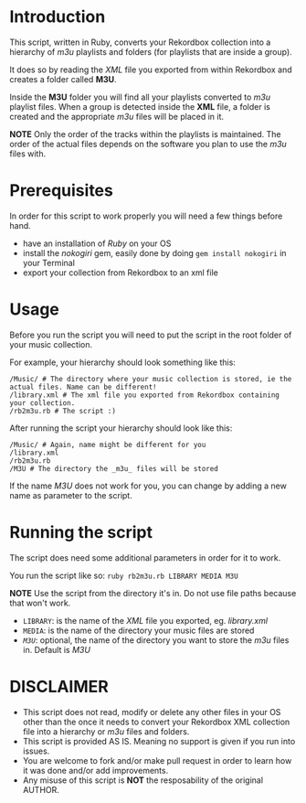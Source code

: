 # Introduction

This script, written in Ruby, converts your Rekordbox collection into a hierarchy of _m3u_ playlists and folders (for playlists that are inside a group).

It does so by reading the _XML_ file you exported from within Rekordbox and creates a folder called **M3U**.

Inside the **M3U** folder you will find all your playlists converted to _m3u_ playlist files.
When a group is detected inside the **XML** file, a folder is created and the appropriate _m3u_ files will be placed in it.

**NOTE** Only the order of the tracks within the playlists is maintained. The order of the actual files depends on the software you plan to use the _m3u_ files with.

# Prerequisites

In order for this script to work properly you will need a few things before hand.

- have an installation of _Ruby_ on your OS
- install the _nokogiri_ gem, easily done by doing `gem install nokogiri` in your Terminal
- export your collection from Rekordbox to an xml file

# Usage

Before you run the script you will need to put the script in the root folder of your music collection.

For example, your hierarchy should look something like this:

```
/Music/ # The directory where your music collection is stored, ie the actual files. Name can be different!
/library.xml # The xml file you exported from Rekordbox containing  your collection.
/rb2m3u.rb # The script :)
```

After running the script your hierarchy should look like this:

```
/Music/ # Again, name might be different for you
/library.xml
/rb2m3u.rb
/M3U # The directory the _m3u_ files will be stored
```

If the name _M3U_ does not work for you, you can change by adding a new name as parameter to the script.

# Running the script

The script does need some additional parameters in order for it to work.

You run the script like so: `ruby rb2m3u.rb LIBRARY MEDIA M3U`

**NOTE** Use the script from the directory it's in. Do not use file paths because that won't work.

* `LIBRARY`: is the name of the _XML_ file you exported, eg. _library.xml_
* `MEDIA`: is the name of the directory your music files are stored
* _`M3U`_: optional, the name of the directory you want to store the _m3u_ files in. Default is _M3U_

# DISCLAIMER

* This script does not read, modify or delete any other files in your OS other than the once it needs to convert your Rekordbox XML collection file into a hierarchy or _m3u_ files and folders.
* This script is provided AS IS. Meaning no support is given if you run into issues.
* You are welcome to fork and/or make pull request in order to learn how it was done and/or add improvements.
* Any misuse of this script is **NOT** the resposability of the original AUTHOR.





